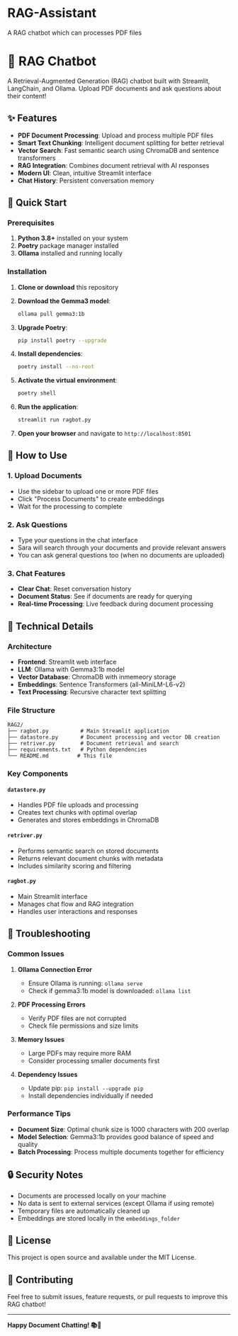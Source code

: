 # RAG-Assistant
A RAG chatbot which can processes PDF files
# 🤖 RAG Chatbot

A Retrieval-Augmented Generation (RAG) chatbot built with Streamlit, LangChain, and Ollama. Upload PDF documents and ask questions about their content!

## ✨ Features

- **PDF Document Processing**: Upload and process multiple PDF files
- **Smart Text Chunking**: Intelligent document splitting for better retrieval
- **Vector Search**: Fast semantic search using ChromaDB and sentence transformers
- **RAG Integration**: Combines document retrieval with AI responses
- **Modern UI**: Clean, intuitive Streamlit interface
- **Chat History**: Persistent conversation memory

## 🚀 Quick Start

### Prerequisites

1. **Python 3.8+** installed on your system
2. **Poetry** package manager installed
3. **Ollama** installed and running locally

### Installation

1. **Clone or download** this repository

2. **Download the Gemma3 model**:
   ```bash
   ollama pull gemma3:1b
   ```

3. **Upgrade Poetry**:
   ```bash
   pip install poetry --upgrade
   ```

4. **Install dependencies**:
   ```bash
   poetry install --no-root
   ```

5. **Activate the virtual environment**:
   ```bash
   poetry shell
   ```

6. **Run the application**:
   ```bash
   streamlit run ragbot.py
   ```

5. **Open your browser** and navigate to `http://localhost:8501`

## 📖 How to Use

### 1. Upload Documents
- Use the sidebar to upload one or more PDF files
- Click "Process Documents" to create embeddings
- Wait for the processing to complete

### 2. Ask Questions
- Type your questions in the chat interface
- Sara will search through your documents and provide relevant answers
- You can ask general questions too (when no documents are uploaded)

### 3. Chat Features
- **Clear Chat**: Reset conversation history
- **Document Status**: See if documents are ready for querying
- **Real-time Processing**: Live feedback during document processing

## 🔧 Technical Details

### Architecture
- **Frontend**: Streamlit web interface
- **LLM**: Ollama with Gemma3:1b model
- **Vector Database**: ChromaDB with inmemeory storage
- **Embeddings**: Sentence Transformers (all-MiniLM-L6-v2)
- **Text Processing**: Recursive character text splitting

### File Structure
```
RAG2/
├── ragbot.py          # Main Streamlit application
├── datastore.py       # Document processing and vector DB creation
├── retriver.py        # Document retrieval and search
├── requirements.txt   # Python dependencies
└── README.md         # This file
```

### Key Components

#### `datastore.py`
- Handles PDF file uploads and processing
- Creates text chunks with optimal overlap
- Generates and stores embeddings in ChromaDB

#### `retriver.py`
- Performs semantic search on stored documents
- Returns relevant document chunks with metadata
- Includes similarity scoring and filtering

#### `ragbot.py`
- Main Streamlit interface
- Manages chat flow and RAG integration
- Handles user interactions and responses

## 🐛 Troubleshooting

### Common Issues

1. **Ollama Connection Error**
   - Ensure Ollama is running: `ollama serve`
   - Check if gemma3:1b model is downloaded: `ollama list`

2. **PDF Processing Errors**
   - Verify PDF files are not corrupted
   - Check file permissions and size limits

3. **Memory Issues**
   - Large PDFs may require more RAM
   - Consider processing smaller documents first

4. **Dependency Issues**
   - Update pip: `pip install --upgrade pip`
   - Install dependencies individually if needed

### Performance Tips

- **Document Size**: Optimal chunk size is 1000 characters with 200 overlap
- **Model Selection**: Gemma3:1b provides good balance of speed and quality
- **Batch Processing**: Process multiple documents together for efficiency

## 🔒 Security Notes

- Documents are processed locally on your machine
- No data is sent to external services (except Ollama if using remote)
- Temporary files are automatically cleaned up
- Embeddings are stored locally in the `embeddings_folder`

## 📝 License

This project is open source and available under the MIT License.

## 🤝 Contributing

Feel free to submit issues, feature requests, or pull requests to improve this RAG chatbot!

---

**Happy Document Chatting! 📚💬** 
